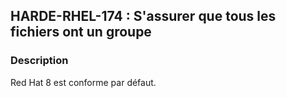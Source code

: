 ## HARDE-RHEL-174 : S'assurer que tous les fichiers ont un groupe

### Description

Red Hat 8 est conforme par défaut. 

